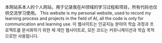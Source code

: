 本网站系本人的个人网站，用于记录我在AI领域的学习过程和项目，所有代码也仅供交流学习使用。
This website is my personal website, used to record my learning process and projects in the field of AI, all the code is only for communication and learning use.
이 웹사이트는 인공지능 분야의 학습 과정과 프로젝트를 문서화하기 위한 제 개인 웹사이트로, 모든 코드는 커뮤니케이션과 학습 목적으로만 사용됩니다.

